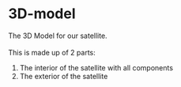 # 3D-model
The 3D Model for our satellite.<br><br>
This is made up of 2 parts:
1. The interior of the satellite with all components
2. The exterior of the satellite
